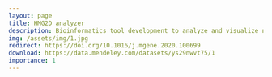 ```yaml
---
layout: page
title: HMG2D analyzer
description: Bioinformatics tool development to analyze and visualize networks of miRNA mediated gene­ drug regulation of human diseases by using publicly available databases
img: /assets/img/1.jpg
redirect: https://doi.org/10.1016/j.mgene.2020.100699
download: https://data.mendeley.com/datasets/ys29nwvt75/1
importance: 1
---
```

